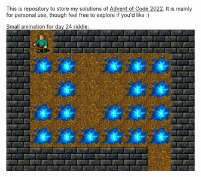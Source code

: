 This is repository to store my solutions of [Advent of Code 2022](https://adventofcode.com/2022). It is mainly for personal use, though feel free to explore if you'd like :)

Small animation for day 24 riddle:
![Alt Text][blizzard]

[blizzard]: day24/animation/going_there.gif
